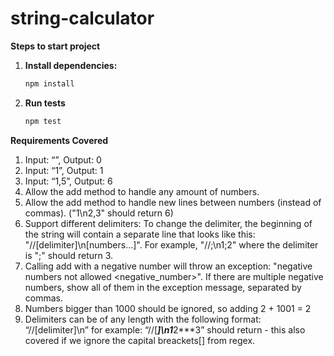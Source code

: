 # string-calculator

**Steps to start project**

1.  **Install dependencies:**
    ```bash
    npm install
    ```

2.  **Run tests**
    ```bash
    npm test
    ```


**Requirements Covered**

1. Input: “”, Output: 0
2. Input: “1”, Output: 1
3. Input: “1,5”, Output: 6
4. Allow the add method to handle any amount of numbers.
5. Allow the add method to handle new lines between numbers (instead of commas). ("1\n2,3" should return 6)
6. Support different delimiters:
    To change the delimiter, the beginning of the string will contain a separate line that looks like this: "//[delimiter]\n[numbers…]". For example, "//;\n1;2" where the delimiter is ";" should return 3.
7. Calling add with a negative number will throw an exception: "negative numbers not allowed <negative_number>".
    If there are multiple negative numbers, show all of them in the exception message, separated by commas.
8. Numbers bigger than 1000 should be ignored, so adding 2 + 1001 = 2
9. Delimiters can be of any length with the following format: “//[delimiter]\n” for example: “//[***]\n1***2***3” should return - this also covered if we ignore the capital breackets[] from regex.
